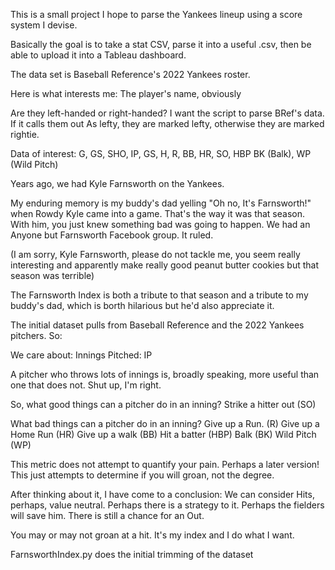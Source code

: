 This is a small project I hope to parse the Yankees lineup using a score system
I devise. 

Basically the goal is to take a stat CSV, parse it into a useful .csv, then be able to upload it into a Tableau dashboard. 

The data set is Baseball Reference's 2022 Yankees roster.

Here is what interests me:
The player's name, obviously

Are they left-handed or right-handed?
I want the script to parse BRef's data. If it calls them out
As lefty, they are marked lefty, otherwise they are marked rightie.

Data of interest:
G, GS, SHO, IP, GS, H, R, BB, HR, SO, HBP
BK (Balk), WP (Wild Pitch)

Years ago, we had Kyle Farnsworth on the Yankees.

My enduring memory is my buddy's dad yelling "Oh no, It's Farnsworth!"
when Rowdy Kyle came into a game. That's the way it was that season. With him, you just knew 
something bad was going to happen. We had an Anyone but Farnsworth Facebook group. It ruled.

(I am sorry, Kyle Farnsworth, please do not tackle me, you seem really interesting
and apparently make really good peanut butter cookies but that season
was terrible)

The Farnsworth Index is both a tribute to that season and a tribute to my buddy's dad, which
is borth hilarious but he'd also appreciate it.

The initial dataset pulls from Baseball Reference and the 2022 Yankees pitchers. So:

We care about:
Innings Pitched: IP

A pitcher who throws lots of innings is, broadly speaking, more useful than one that does not. Shut up, I'm right. 

So, what good things can a pitcher do in an inning?
Strike a hitter out (SO)

What bad things can a pitcher do in an inning?
Give up a Run. (R)
Give up a Home Run (HR)
Give up a walk (BB)
Hit a batter (HBP)
Balk (BK)
Wild Pitch (WP)

This metric does not attempt to quantify your pain. Perhaps a later version! This just attempts to determine if you will groan, not the degree.

After thinking about it, I have come to a conclusion: We can consider Hits, perhaps, value neutral. Perhaps there is a strategy to it. Perhaps the fielders will save him. There is still a chance for an Out. 

You may or may not groan at a hit. It's my index and I do what I want. 

FarnsworthIndex.py does the initial trimming of the dataset
